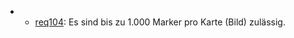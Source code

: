  * * [req104](https://github.com/PolitAktiv/politaktiv-requirements/tree/master/de/requirements/req104/req104.md): Es sind bis zu 1.000 Marker pro Karte (Bild) zulässig.
